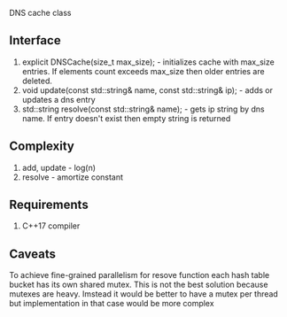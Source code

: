 DNS cache class

## Interface
1. explicit DNSCache(size_t max_size); - initializes cache with max_size entries. If elements count exceeds max_size then older entries are deleted.
2. void update(const std::string& name, const std::string& ip); - adds or updates a dns entry
3. std::string resolve(const std::string& name); - gets ip string by dns name. If entry doesn't exist then empty string is returned

## Complexity
1. add, update - log(n)
2. resolve - amortize constant

## Requirements
1. C++17 compiler

## Caveats
To achieve fine-grained parallelism for resove function each hash table bucket has its own shared mutex.
This is not the best solution because mutexes are heavy. Imstead it would be better to have a mutex per thread but implementation in that case would be more complex 

